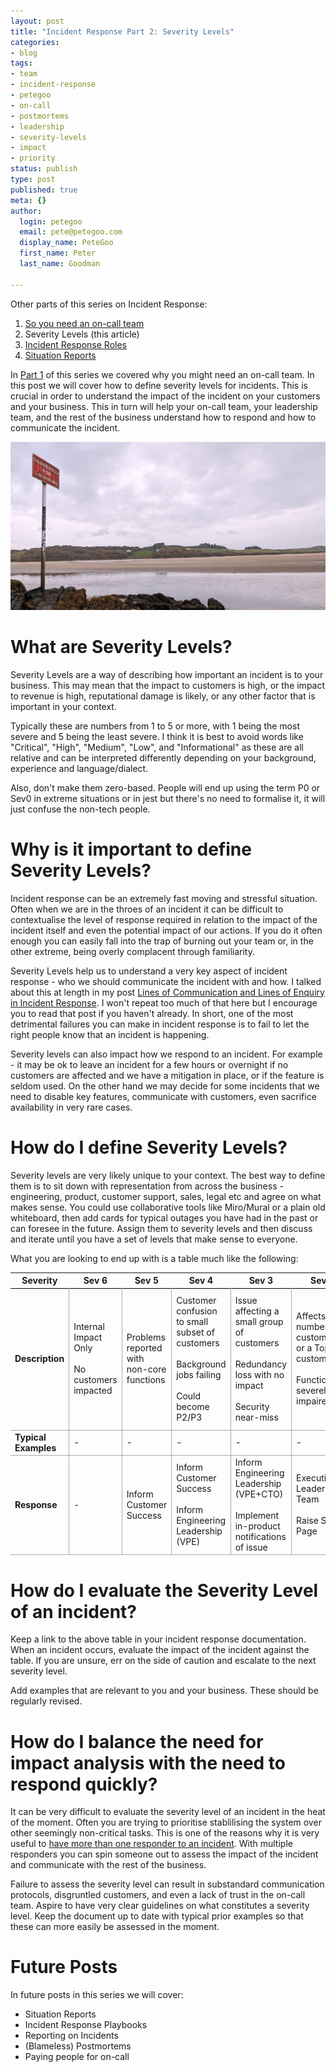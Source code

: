 ```yaml
---
layout: post
title: "Incident Response Part 2: Severity Levels"
categories:
- blog
tags:
- team
- incident-response
- petegoo
- on-call
- postmortems
- leadership
- severity-levels
- impact
- priority
status: publish
type: post
published: true
meta: {}
author:
  login: petegoo
  email: pete@petegoo.com
  display_name: PeteGoo
  first_name: Peter
  last_name: Goodman

---
```


Other parts of this series on Incident Response:

1. [So you need an on-call team](https://blog.petegoo.com/2023/12/06/so-you-need-an-on-call-team/)
2. Severity Levels (this article)
3. [Incident Response Roles](https://blog.petegoo.com/2024/01/27/incident-response-roles/)
4. [Situation Reports](https://blog.petegoo.com/2024/01/27/incident-response-sitreps/)

In [Part 1](https://blog.petegoo.com/2023/12/06/so-you-need-an-on-call-team/) of this series we covered why you might need an on-call team. In this post we will cover how to define severity levels for incidents. This is crucial in order to understand the impact of the incident on your customers and your business. This in turn will help your on-call team, your leadership team, and the rest of the business understand how to respond and how to communicate the incident.


![delboy mobile](/images/2024/dangerous-for-swimming.jpg)

# What are Severity Levels?
Severity Levels are a way of describing how important an incident is to your business. This may mean that the impact to customers is high, or the impact to revenue is high, reputational damage is likely, or any other factor that is important in your context.

Typically these are numbers from 1 to 5 or more, with 1 being the most severe and 5 being the least severe. I think it is best to avoid words like "Critical", "High", "Medium", "Low", and "Informational" as these are all relative and can be interpreted differently depending on your background, experience and language/dialect.

Also, don't make them zero-based. People will end up using the term P0 or Sev0 in extreme situations or in jest but there's no need to formalise it, it will just confuse the non-tech people.

# Why is it important to define Severity Levels?
Incident response can be an extremely fast moving and stressful situation. Often when we are in the throes of an incident it can be difficult to contextualise the level of response required in relation to the impact of the incident itself and even the potential impact of our actions. If you do it often enough you can easily fall into the trap of burning out your team or, in the other extreme, being overly complacent through familiarity.

Severity Levels help us to understand a very key aspect of incident response - who we should communicate the incident with and how. I talked about this at length in my post [Lines of Communication and Lines of Enquiry in Incident Response](https://blog.petegoo.com/2023/02/22/incident-response-lines-of-communication-enquiry/). I won't repeat too much of that here but I encourage you to read that post if you haven't already. In short, one of the most detrimental failures you can make in incident response is to fail to let the right people know that an incident is happening. 

Severity levels can also impact how we respond to an incident. For example - it may be ok to leave an incident for a few hours or overnight if no customers are affected and we have a mitigation in place, or if the feature is seldom used. On the other hand we may decide for some incidents that we need to disable key features, communicate with customers, even sacrifice availability in very rare cases.

# How do I define Severity Levels?

Severity levels are very likely unique to your context. The best way to define them is to sit down with representation from across the business - engineering, product, customer support, sales, legal etc and agree on what makes sense. You could use collaborative tools like Miro/Mural or a plain old whiteboard, then add cards for typical outages you have had in the past or can foresee in the future. Assign them to severity levels and then discuss and iterate until you have a set of levels that make sense to everyone.

What you are looking to end up with is a table much like the following:

<table>
  <thead>
    <tr style="border-bottom:1pt solid black;">
      <th>Severity</th>
      <th>Sev 6</th>
      <th>Sev 5</th>
      <th>Sev 4</th>
      <th>Sev 3</th>
      <th>Sev 2</th>
      <th>Sev 1</th>
    </tr>
  </thead>
  <tbody>
    <tr style="border-bottom:1pt solid darkgrey;">
      <td style="border-right:1pt solid darkgrey;"><strong>Description</strong></td>
      <td style="border-right:1pt solid darkgrey;">Internal Impact Only <br /><br /> No customers impacted</td>
      <td style="border-right:1pt solid darkgrey;">Problems reported with non-core functions</td>
      <td style="border-right:1pt solid darkgrey;">Customer confusion to small subset of customers <br /><br /> Background jobs failing <br /><br /> Could become P2/P3</td>
      <td style="border-right:1pt solid darkgrey;">Issue affecting a small group of customers <br /><br /> Redundancy loss with no impact <br /><br />Security near-miss</td>
      <td style="border-right:1pt solid darkgrey;">Affects large number of customers or a Top 10 customer <br /><br />Functionality severely impaired</td>
      <td>A serious event affecting most customers. <br /><br /> Generally unavailable <br /><br /> Impairs ability to perform key tasks <br /><br /> Security event e.g breach/disclosure</td>
    </tr>
    <tr style="border-bottom:1pt solid darkgrey;">
      <td style="border-right:1pt solid darkgrey;"><strong>Typical Examples</strong></td>
      <td style="border-right:1pt solid darkgrey;">-</td>
      <td style="border-right:1pt solid darkgrey;">-</td>
      <td style="border-right:1pt solid darkgrey;">-</td>
      <td style="border-right:1pt solid darkgrey;">-</td>
      <td style="border-right:1pt solid darkgrey;">-</td>
      <td>-</td>
    </tr>
    <tr style="border-bottom:1pt solid darkgrey;">
      <td style="border-right:1pt solid darkgrey;"><strong>Response</strong></td>
      <td style="border-right:1pt solid darkgrey;">-</td>
      <td style="border-right:1pt solid darkgrey;">Inform Customer Success</td>
      <td style="border-right:1pt solid darkgrey;">Inform Customer Success <br /><br /> Inform Engineering Leadership (VPE)</td>
      <td style="border-right:1pt solid darkgrey;">Inform Engineering Leadership (VPE+CTO) <br /><br /> Implement in-product notifications of issue</td>
      <td style="border-right:1pt solid darkgrey;">Executive Leadership Team<br /><br />Raise Status Page</td>
      <td>Notify Executive Leadership Team <br /><br />Notify Board<br /><br /></td>
    </tr>
  </tbody>
</table>


# How do I evaluate the Severity Level of an incident?
Keep a link to the above table in your incident response documentation. When an incident occurs, evaluate the impact of the incident against the table. If you are unsure, err on the side of caution and escalate to the next severity level.

Add examples that are relevant to you and your business. These should be regularly revised.

# How do I balance the need for impact analysis with the need to respond quickly?
It can be very difficult to evaluate the severity level of an incident in the heat of the moment. Often you are trying to prioritise stablilising the system over other seemingly non-critical tasks. This is one of the reasons why it is very useful to [have more than one responder to an incident](https://blog.petegoo.com/2023/12/06/so-you-need-an-on-call-team/). With multiple responders you can spin someone out to assess the impact of the incident and communicate with the rest of the business.

Failure to assess the severity level can result in substandard communication protocols, disgruntled customers, and even a lack of trust in the on-call team. Aspire to have very clear guidelines on what constitutes a severity level. Keep the document up to date with typical prior examples so that these can more easily be assessed in the moment.

# Future Posts

In future posts in this series we will cover:

- Situation Reports
- Incident Response Playbooks
- Reporting on Incidents
- (Blameless) Postmortems
- Paying people for on-call


